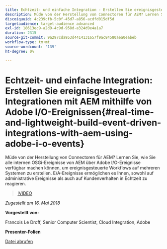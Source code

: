 ```yaml
---
title: Echtzeit- und einfache Integration - Erstellen Sie ereignisgesteuerte Integrationen mit AEM mithilfe von Adobe I/O-Ereignissen
description: Müde von der Herstellung von Connectoren für AEM? Lernen Sie, wie Sie alle internen OSGi-Ereignisse von AEM über Adobe I/O-Ereignisse verfügbar machen können, um ereignisgesteuerte Workflows auf mehreren Systemen zu erstellen. E/A-Ereignisse ermöglichen es Ihnen, sowohl auf administrative Ereignisse als auch auf Kundenverhalten in Echtzeit zu reagieren.
discoiquuid: 4c239cfb-5c0f-45d7-a856-acdfd015df5d
targetaudience: target-audience advanced
exl-id: 18613ec9-a2d9-4c9d-958d-a324d9e4a1a7
duration: 2315
source-git-commit: 9a297cda953d4414131657f9ac84580aea0eabeb
workflow-type: tm+mt
source-wordcount: '139'
ht-degree: 0%

---
```


# Echtzeit- und einfache Integration: Erstellen Sie ereignisgesteuerte Integrationen mit AEM mithilfe von Adobe I/O-Ereignissen{#real-time-and-lightweight-build-event-driven-integrations-with-aem-using-adobe-i-o-events}

Müde von der Herstellung von Connectoren für AEM? Lernen Sie, wie Sie alle internen OSGi-Ereignisse von AEM über Adobe I/O-Ereignisse verfügbar machen können, um ereignisgesteuerte Workflows auf mehreren Systemen zu erstellen. E/A-Ereignisse ermöglichen es Ihnen, sowohl auf administrative Ereignisse als auch auf Kundenverhalten in Echtzeit zu reagieren.

>[!VIDEO](https://video.tv.adobe.com/v/22501/?quality=9)

*Zugestellt am 16. Mai 2018*

**Vorgestellt von:**

Francois Le Droff, Senior Computer Scientist, Cloud Integration, Adobe

**Presenter-Folien**

[Datei abrufen](assets/gem-2018-05-aem-events.pdf)

<!--
[Get back to the Overview](https://helpx.adobe.com/experience-manager/kt/eseminars/gems/aem-index.html)
-->
